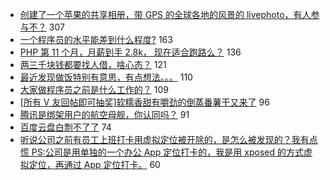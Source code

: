 - [创建了一个苹果的共享相册，带 GPS 的全球各地的风景的 livephoto，有人参与不？](https://www.v2ex.com/t/610563) 307
- [一个程序员的水平能差到什么程度?](https://www.v2ex.com/t/610571) 163
- [PHP 第 11 个月，月薪到手 2.8k， 现在适合跑路么？](https://www.v2ex.com/t/610511) 136
- [两三千块钱都要找人借，啥心态？](https://www.v2ex.com/t/610515) 121
- [最近发现做饭特别有意思，有点想法。。。](https://www.v2ex.com/t/610543) 110
- [大家做程序员之前是什么工作的？](https://www.v2ex.com/t/610509) 109
- [[所有 V 友回帖即可抽奖]软糯香甜有嚼劲的倒蒸番薯干又来了](https://www.v2ex.com/t/610740) 96
- [腾讯是绑架用户的航空母舰，你认同吗？](https://www.v2ex.com/t/610529) 91
- [百度云盘白剽不了了](https://www.v2ex.com/t/610516) 74
- [听说公司之前有员工上班打卡用虚拟定位被开除的，是怎么被发现的？我有点慌
PS:公司是用单独的一个办公 App 定位打卡的，我是用 xposed 的方式虚拟定位，再通过 App 定位打卡。](https://www.v2ex.com/t/610617) 60
